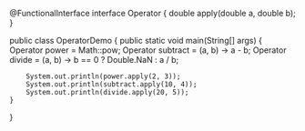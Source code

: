 @FunctionalInterface
interface Operator {
    double apply(double a, double b);
}

public class OperatorDemo {
    public static void main(String[] args) {
        Operator power = Math::pow;
        Operator subtract = (a, b) -> a - b;
        Operator divide = (a, b) -> b == 0 ? Double.NaN : a / b;

        System.out.println(power.apply(2, 3));
        System.out.println(subtract.apply(10, 4));
        System.out.println(divide.apply(20, 5));
    }
}
